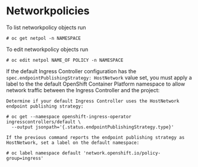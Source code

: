# Networkpolicies

To list networkpolicy objects run

```
# oc get netpol -n NAMESPACE
```

To edit networkpolicy objects run

```
# oc edit netpol NAME_OF POLICY -n NAMESPACE
```

If the default Ingress Controller configuration has the ``spec.endpointPublishingStrategy: HostNetwork`` value set, you must apply a label to the the default OpenShift Container Platform namespace to allow network traffic between the Ingress Controller and the project:

    Determine if your default Ingress Controller uses the HostNetwork endpoint publishing strategy:

```
# oc get --namespace openshift-ingress-operator ingresscontrollers/default \
  --output jsonpath='{.status.endpointPublishingStrategy.type}'
```

    If the previous command reports the endpoint publishing strategy as HostNetwork, set a label on the default namespace:

```
# oc label namespace default 'network.openshift.io/policy-group=ingress'
```

